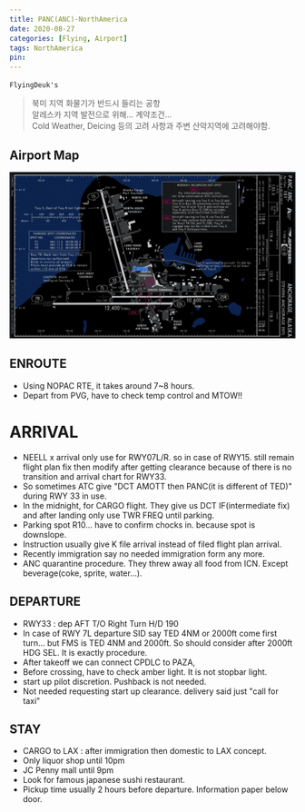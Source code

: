 ```yaml
---
title: PANC(ANC)-NorthAmerica
date: 2020-08-27
categories: [Flying, Airport]
tags: NorthAmerica
pin:
---
```

`FlyingDeuk's`
>북미 지역 화물기가 반드시 들리는 공항 <br>
알레스카 지역 발전으로 위해... 계약조건... <br>
Cold Weather, Deicing 등의 고려 사항과 주변 산악지역에 고려해야함. <br>


## Airport Map
![anc](/img/flying/airport/anc_ap.jpg)

## ENROUTE
- Using NOPAC RTE, it takes around 7~8 hours.
- Depart from PVG, have to check temp control and MTOW!!

#  ARRIVAL
- NEELL x arrival only use for RWY07L/R. so in case of RWY15. still remain flight plan fix then modify after getting clearance because of there is no transition and arrival chart for RWY33.
- So sometimes ATC give "DCT AMOTT then PANC(it is different of TED)" during RWY 33 in use.
- In the midnight, for CARGO flight. They give us DCT IF(intermediate fix) and after landing only use TWR FREQ until parking.
- Parking spot R10… have to confirm chocks in. because spot is downslope.
- Instruction usually  give K file arrival instead of filed flight plan arrival.
- Recently immigration say no needed immigration form any more.
- ANC quarantine procedure. They threw away all food from ICN. Except beverage(coke, sprite, water…).




## DEPARTURE
- RWY33 : dep AFT T/O Right Turn H/D 190
- In case of RWY 7L departure SID say TED 4NM or 2000ft come first turn… but FMS is TED 4NM and 2000ft. So should consider after 2000ft HDG SEL. It is exactly procedure.
- After takeoff we can connect CPDLC to PAZA,
- Before crossing, have to check amber light. It is not stopbar light.  
- start up pilot discretion. Pushback is not needed.
- Not needed requesting start up clearance.  delivery said just "call for taxi"

## STAY
- CARGO to LAX : after immigration then domestic to LAX concept.
- Only liquor shop until 10pm
- JC Penny mall until 9pm
- Look for famous japanese sushi restaurant.
- Pickup time usually 2 hours before departure. Information paper below door.
